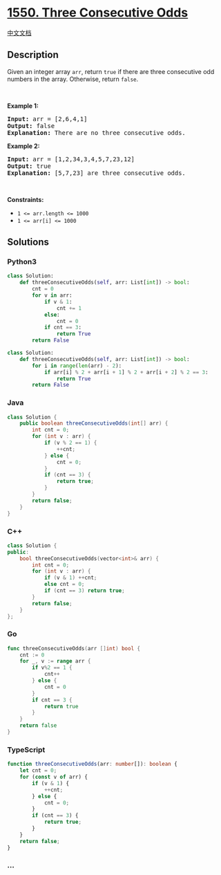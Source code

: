 # [1550. Three Consecutive Odds](https://leetcode.com/problems/three-consecutive-odds)

[中文文档](/solution/1500-1599/1550.Three%20Consecutive%20Odds/README.md)

## Description

Given an integer array <code>arr</code>, return <code>true</code>&nbsp;if there are three consecutive odd numbers in the array. Otherwise, return&nbsp;<code>false</code>.

<p>&nbsp;</p>
<p><strong class="example">Example 1:</strong></p>

<pre>
<strong>Input:</strong> arr = [2,6,4,1]
<strong>Output:</strong> false
<b>Explanation:</b> There are no three consecutive odds.
</pre>

<p><strong class="example">Example 2:</strong></p>

<pre>
<strong>Input:</strong> arr = [1,2,34,3,4,5,7,23,12]
<strong>Output:</strong> true
<b>Explanation:</b> [5,7,23] are three consecutive odds.
</pre>

<p>&nbsp;</p>
<p><strong>Constraints:</strong></p>

<ul>
	<li><code>1 &lt;= arr.length &lt;= 1000</code></li>
	<li><code>1 &lt;= arr[i] &lt;= 1000</code></li>
</ul>

## Solutions

<!-- tabs:start -->

### **Python3**

```python
class Solution:
    def threeConsecutiveOdds(self, arr: List[int]) -> bool:
        cnt = 0
        for v in arr:
            if v & 1:
                cnt += 1
            else:
                cnt = 0
            if cnt == 3:
                return True
        return False
```

```python
class Solution:
    def threeConsecutiveOdds(self, arr: List[int]) -> bool:
        for i in range(len(arr) - 2):
            if arr[i] % 2 + arr[i + 1] % 2 + arr[i + 2] % 2 == 3:
                return True
        return False
```

### **Java**

```java
class Solution {
    public boolean threeConsecutiveOdds(int[] arr) {
        int cnt = 0;
        for (int v : arr) {
            if (v % 2 == 1) {
                ++cnt;
            } else {
                cnt = 0;
            }
            if (cnt == 3) {
                return true;
            }
        }
        return false;
    }
}
```

### **C++**

```cpp
class Solution {
public:
    bool threeConsecutiveOdds(vector<int>& arr) {
        int cnt = 0;
        for (int v : arr) {
            if (v & 1) ++cnt;
            else cnt = 0;
            if (cnt == 3) return true;
        }
        return false;
    }
};
```

### **Go**

```go
func threeConsecutiveOdds(arr []int) bool {
	cnt := 0
	for _, v := range arr {
		if v%2 == 1 {
			cnt++
		} else {
			cnt = 0
		}
		if cnt == 3 {
			return true
		}
	}
	return false
}
```

### **TypeScript**

```ts
function threeConsecutiveOdds(arr: number[]): boolean {
    let cnt = 0;
    for (const v of arr) {
        if (v & 1) {
            ++cnt;
        } else {
            cnt = 0;
        }
        if (cnt == 3) {
            return true;
        }
    }
    return false;
}
```

### **...**

```

```

<!-- tabs:end -->
